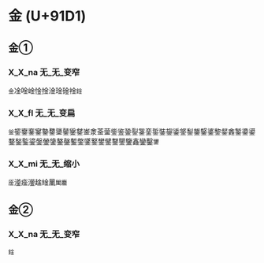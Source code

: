 # 金 (U+91D1)

## 金①

### X_X_na 无_无_变窄
`金`凎唫崯惍捦淦琻碒䘳`鍂`

### X_X_fl 无_无_变扁
`釡`䤰䥅䥆䥌䥍䥐䥒䥢䥣䥭崟淾菳蓥鈭鉴銎銐銞銮銴銺鋆鋈鋚鋫鋬鋻錃錅錖錱錾鍌鍙鍪鍫鍳鎏鎜鎣鎥鏊鏧鏨鐅鐆鐜鐢鐾鑋鑍鑒鑫鑾鑿`䥸`

### X_X_mi 无_无_缩小
`㕋`㵚㾣灐趛䋮䥚`䦦鏖`

## 金②

### X_X_na 无_无_变窄
`鍂`
